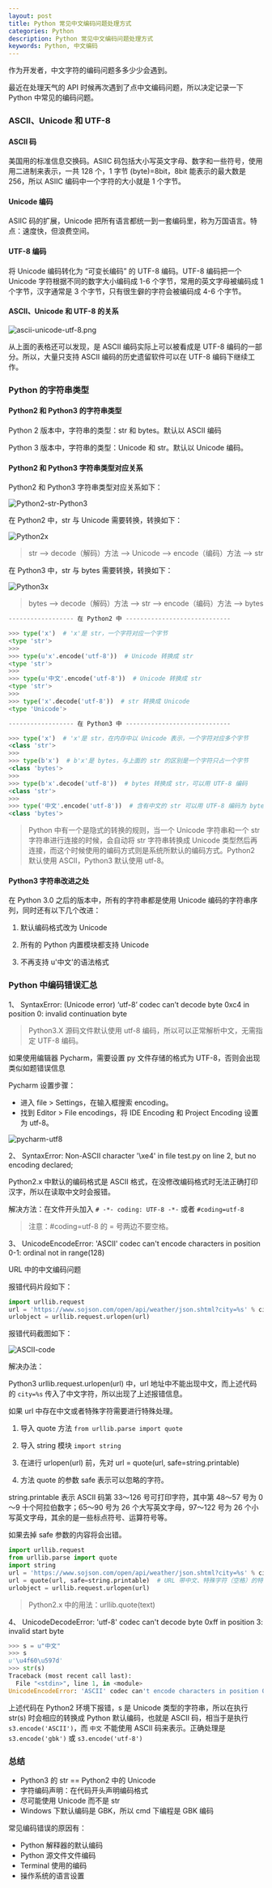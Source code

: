 ```yaml
---
layout: post
title: Python 常见中文编码问题处理方式
categories: Python
description: Python 常见中文编码问题处理方式
keywords: Python, 中文编码
---
```


作为开发者，中文字符的编码问题多多少少会遇到。

最近在处理天气的 API 时候再次遇到了点中文编码问题，所以决定记录一下 Python 中常见的编码问题。

### ASCII、Unicode 和 UTF-8

#### ASCII 码
美国用的标准信息交换码。ASIIC 码包括大小写英文字母、数字和一些符号，使用用二进制来表示，一共 128 个，1 字节 (byte)=8bit，8bit 能表示的最大数是 256，所以 ASIIC 编码中一个字符的大小就是 1 个字节。

#### Unicode 编码
ASIIC 码的扩展，Unicode 把所有语言都统一到一套编码里，称为万国语言。特点：速度快，但浪费空间。

#### UTF-8 编码
将 Unicode 编码转化为 “可变长编码” 的 UTF-8 编码。UTF-8 编码把一个 Unicode 字符根据不同的数字大小编码成 1-6 个字节，常用的英文字母被编码成 1 个字节，汉字通常是 3 个字节，只有很生僻的字符会被编码成 4-6 个字节。

#### ASCII、Unicode 和 UTF-8 的关系
![ascii-unicode-utf-8.png](/images/posts/python/ascii-unicode-utf-8.png)

从上面的表格还可以发现，是 ASCII 编码实际上可以被看成是 UTF-8 编码的一部分。所以，大量只支持 ASCII 编码的历史遗留软件可以在 UTF-8 编码下继续工作。

### Python 的字符串类型

#### Python2 和 Python3 的字符串类型
Python 2 版本中，字符串的类型：str 和 bytes。默认以 ASCII 编码

Python 3 版本中，字符串的类型：Unicode 和 str。默认以 Unicode 编码。



#### Python2 和 Python3 字符串类型对应关系

Python2 和 Python3 字符串类型对应关系如下：

![Python2-str-Python3](/images/posts/python/python2-str-python3.png)


在 Python2 中，str 与 Unicode 需要转换，转换如下：

![Python2x](/images/posts/python/python2x.png)

> str --> decode（解码）方法 --> Unicode --> encode（编码）方法 --> str


在 Python3 中，str 与 bytes 需要转换，转换如下：

![Python3x](/images/posts/python/Python3x.png)

> bytes --> decode（解码）方法 --> str --> encode（编码）方法 --> bytes


```python
------------------ 在 Python2 中 -----------------------------

>>> type('x')  # 'x'是 str，一个字符对应一个字节
<type 'str'>
>>>
>>> type(u'x'.encode('utf-8'))  # Unicode 转换成 str
<type 'str'>
>>>
>>> type(u'中文'.encode('utf-8'))  # Unicode 转换成 str
<type 'str'>
>>>
>>> type('x'.decode('utf-8'))  # str 转换成 Unicode
<type 'Unicode'>

------------------ 在 Python3 中 -----------------------------

>>> type('x')  # 'x'是 str，在内存中以 Unicode 表示，一个字符对应多个字节
<class 'str'>
>>>
>>> type(b'x')  # b'x'是 bytes，与上面的 str 的区别是一个字符只占一个字节
<class 'bytes'>
>>>
>>> type(b'x'.decode('utf-8'))  # bytes 转换成 str，可以用 UTF-8 编码
<class 'str'>
>>>
>>> type('中文'.encode('utf-8'))  # 含有中文的 str 可以用 UTF-8 编码为 bytes
<class 'bytes'>
```

> Python 中有一个是隐式的转换的规则，当一个 Unicode 字符串和一个 str 字符串进行连接的时候，会自动将 str 字符串转换成 Unicode 类型然后再连接，而这个时候使用的编码方式则是系统所默认的编码方式。Python2 默认使用 ASCII，Python3 默认使用 utf-8。

#### Python3 字符串改进之处
在 Python 3.0 之后的版本中，所有的字符串都是使用 Unicode 编码的字符串序列，同时还有以下几个改进：

1. 默认编码格式改为 Unicode

2. 所有的 Python 内置模块都支持 Unicode

3. 不再支持 u'中文'的语法格式

### Python 中编码错误汇总

1、 SyntaxError: (Unicode error) ‘utf-8’ codec can’t decode byte 0xc4 in position 0:
invalid continuation byte

> Python3.X 源码文件默认使用 utf-8 编码，所以可以正常解析中文，无需指定 UTF-8 编码。

如果使用编辑器 Pycharm，需要设置 py 文件存储的格式为 UTF-8，否则会出现类似如题错误信息

Pycharm 设置步骤：

- 进入 file > Settings，在输入框搜索 encoding。
- 找到 Editor > File encodings，将 IDE Encoding 和 Project Encoding 设置为 utf-8。

![pycharm-utf8](/images/posts/python/pycharm-utf8.png)

2、 SyntaxError: Non-ASCII character '\xe4' in file test.py on line 2, but no encoding declared;

Python2.x 中默认的编码格式是 ASCII 格式，在没修改编码格式时无法正确打印汉字，所以在读取中文时会报错。

解决方法：在文件开头加入 `# -*- coding: UTF-8 -*-` 或者 `#coding=utf-8`

> 注意：#coding=utf-8 的 = 号两边不要空格。


3、 UnicodeEncodeError: 'ASCII' codec can't encode characters in position 0-1: ordinal not in range(128)

URL 中的中文编码问题

报错代码片段如下：
```python
import urllib.request
url = 'https://www.sojson.com/open/api/weather/json.shtml?city=%s' % city_name
urlobject = urllib.request.urlopen(url)
```
报错代码截图如下：

![ASCII-code](/images/posts/python/ascii-code.png)


解决办法：

Python3 urllib.request.urlopen(url) 中，url 地址中不能出现中文，而上述代码的 `city=%s` 传入了中文字符，所以出现了上述报错信息。

如果 url 中存在中文或者特殊字符需要进行特殊处理。

1. 导入 quote 方法 `from urllib.parse import quote`

2. 导入 string 模块 `import string`

3. 在进行 urlopen(url) 前，先对 url = quote(url, safe=string.printable)

4. 方法 quote 的参数 safe 表示可以忽略的字符。

string.printable 表示 ASCII 码第 33～126 号可打印字符，其中第 48～57 号为 0～9 十个阿拉伯数字；65～90 号为 26 个大写英文字母，97～122 号为 26 个小写英文字母，其余的是一些标点符号、运算符号等。

如果去掉 safe 参数的内容将会出错。

```python
import urllib.request
from urllib.parse import quote
import string
url = 'https://www.sojson.com/open/api/weather/json.shtml?city=%s' % city_name
url = quote(url, safe=string.printable)  # URL 带中文、特殊字符（空格）的特殊处理
urlobject = urllib.request.urlopen(url)
```
> Python2.x 中的用法：urllib.quote(text)

4、 UnicodeDecodeError: 'utf-8' codec can't decode byte 0xff in position 3: invalid start byte

```python
>>> s = u"中文"
>>> s
u'\u4f60\u597d'
>>> str(s)
Traceback (most recent call last):
  File "<stdin>", line 1, in <module>
UnicodeEncodeError: 'ASCII' codec can't encode characters in position 0-1: ordinal not in range(128)
```
上述代码在 Python2 环境下报错，s 是 Unicode 类型的字符串，所以在执行 str(s) 时会相应的转换成 Python 默认编码，也就是 ASCII 码，相当于是执行 `s3.encode('ASCII')`，而 ` 中文 ` 不能使用 ASCII 码来表示。正确处理是 `s3.encode('gbk')` 或 `s3.encode('utf-8')`



### 总结

- Python3 的 str == Python2 中的 Unicode
- 字符编码声明：在代码开头声明编码格式
- 尽可能使用 Unicode 而不是 str
- Windows 下默认编码是 GBK，所以 cmd 下编程是 GBK 编码

常见编码错误的原因有：

- Python 解释器的默认编码
- Python 源文件文件编码
- Terminal 使用的编码
- 操作系统的语言设置